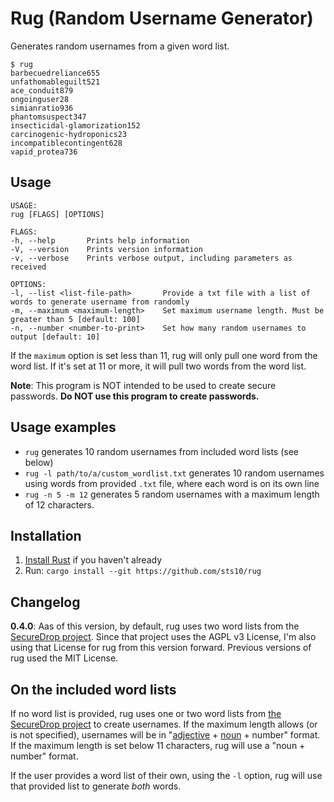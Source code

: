 # Rug (Random Username Generator)

Generates random usernames from a given word list.

```text
$ rug
barbecuedreliance655
unfathomableguilt521
ace_conduit879
ongoinguser28
simianratio936
phantomsuspect347
insecticidal-glamorization152
carcinogenic-hydroponics23
incompatiblecontingent628
vapid_protea736
```

## Usage

```text
USAGE:                                                                   
rug [FLAGS] [OPTIONS]                                                
                                                                     
FLAGS:                                                                   
-h, --help       Prints help information                             
-V, --version    Prints version information                          
-v, --verbose    Prints verbose output, including parameters as received                                                                      
                                                                     
OPTIONS:                                                                 
-l, --list <list-file-path>       Provide a txt file with a list of words to generate username from randomly                                  
-m, --maximum <maximum-length>    Set maximum username length. Must be greater than 5 [default: 100]                                          
-n, --number <number-to-print>    Set how many random usernames to output [default: 10]   
```

If the `maximum` option is set less than 11, rug will only pull one word from the word list. If it's set at 11 or more, it will pull two words from the word list.

**Note**: This program is NOT intended to be used to create secure passwords. **Do NOT use this program to create passwords.**

## Usage examples

- `rug` generates 10 random usernames from included word lists (see below)
- `rug -l path/to/a/custom_wordlist.txt` generates 10 random usernames using words from provided `.txt` file, where each word is on its own line
- `rug -n 5 -m 12` generates 5 random usernames with a maximum length of 12 characters.

## Installation

1. [Install Rust](https://www.rust-lang.org/tools/install) if you haven't already
2. Run: `cargo install --git https://github.com/sts10/rug`

## Changelog

**0.4.0**: Aas of this version, by default, rug uses two word lists from the [SecureDrop project](https://github.com/freedomofpress/securedrop/). Since that project uses the AGPL v3 License, I'm also using that License for rug from this version forward. Previous versions of rug used the MIT License.

## On the included word lists

If no word list is provided, rug uses one or two word lists from [the SecureDrop project](https://github.com/freedomofpress/securedrop/) to create usernames. If the maximum length allows (or is not specified), usernames will be in "[adjective](https://github.com/freedomofpress/securedrop/blob/develop/securedrop/dictionaries/adjectives.txt) + [noun](https://github.com/freedomofpress/securedrop/blob/develop/securedrop/dictionaries/nouns.txt) + number" format. If the maximum length is set below 11 characters, rug will use a "noun + number" format.

If the user provides a word list of their own, using the `-l` option, rug will use that provided list to generate _both_ words. 
